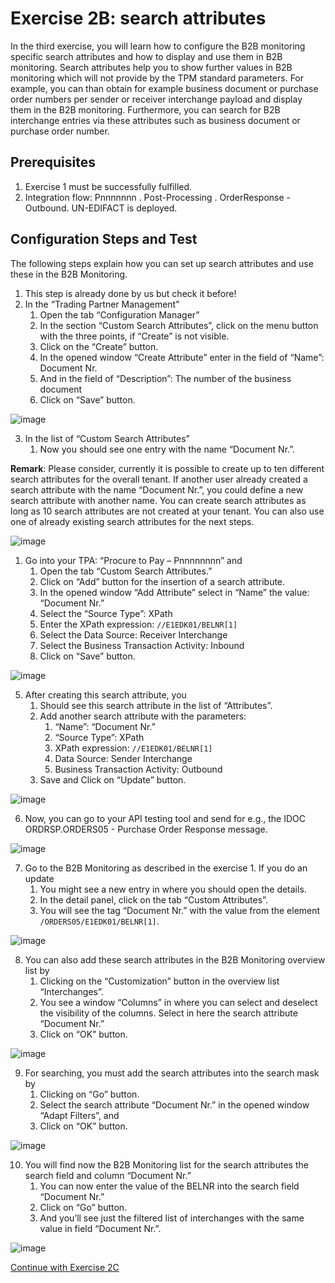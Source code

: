 # **Exercise 2B: search attributes**

In the third exercise, you will learn how to configure the B2B monitoring specific search attributes and how to display and use them in B2B monitoring. Search attributes help you to show further values in B2B monitoring which will not provide by the TPM standard parameters. For example, you can than obtain for example business document or purchase order numbers per sender or receiver interchange payload and display them in the B2B monitoring. Furthermore, you can search for B2B interchange entries via these attributes such as business document or purchase order number.

## **Prerequisites**

1.	Exercise 1 must be successfully fulfilled.
2.	Integration flow: Pnnnnnnn . Post-Processing . OrderResponse - Outbound. UN-EDIFACT is deployed.


## **Configuration Steps and Test**

The following steps explain how you can set up search attributes and use these in the B2B Monitoring.

1.	This step is already done by us but check it before!
2.	In the “Trading Partner Management”
    1.	Open the tab “Configuration Manager”
    2.	In the section “Custom Search Attributes”, click on the menu button with the three points, if “Create” is not visible.
    3.	Click on the “Create” button.
    4.	In the opened window “Create Attribute” enter in the field of “Name”: Document Nr.
    5.	And in the field of “Description”: The number of the business document
    6.	Click on “Save” button.

![image](assets/1.png)

3.	In the list of “Custom Search Attributes”
    1.	Now you should see one entry with the name “Document Nr.”.

**Remark**: Please consider, currently it is possible to create up to ten different search attributes for the overall tenant. If another user already created a search attribute with the name “Document Nr.”, you could define a new search attribute with another name. You can create search attributes as long as 10 search attributes are not created at your tenant. You can also use one of already existing search attributes for the next steps.

![image](assets/2.png)

1. Go into your TPA: “Procure to Pay – Pnnnnnnnn” and
    1.	Open the tab “Custom Search Attributes.”
    2.	Click on “Add” button for the insertion of a search attribute.
    3.	In the opened window “Add Attribute” select in “Name” the value: “Document Nr.”
    4.	Select the “Source Type”: XPath
    5.	Enter the XPath expression: `//E1EDK01/BELNR[1]`
    6.	Select the Data Source: Receiver Interchange
    7.	Select the Business Transaction Activity: Inbound
    8.	Click on “Save” button.

![image](assets/3.png)

5.	After creating this search attribute, you
    1.	Should see this search attribute in the list of “Attributes”.
    2.	Add another search attribute with the parameters:
        1. “Name”: “Document Nr.”
        2. “Source Type”: XPath
        3.	XPath expression: `//E1EDK01/BELNR[1]`
        4.	Data Source: Sender Interchange
        5.	Business Transaction Activity: Outbound
    3.	 Save and Click on “Update” button.

![image](assets/4.png)

6.	Now, you can go to your API testing tool and send for e.g., the IDOC ORDRSP.ORDERS05 - Purchase Order Response message.

![image](assets/5.png)

7.	Go to the B2B Monitoring as described in the exercise 1. If you do an update
    1.	You might see a new entry in where you should open the details.
    2.	In the detail panel, click on the tab “Custom Attributes”. 
    3.	You will see the tag “Document Nr.” with the value from the element `/ORDERS05/E1EDK01/BELNR[1]`.

![image](assets/6.png)

8.	You can also add these search attributes in the B2B Monitoring overview list by
    1.	Clicking on the “Customization” button in the overview list “Interchanges”.
    2.	You see a window “Columns” in where you can select and deselect the visibility of the columns. Select in here the search attribute “Document Nr.”
    3.	Click on “OK” button.

![image](assets/7.png)

9.	For searching, you must add the search attributes into the search mask by
    1.	Clicking on “Go” button.
    2.	Select the search attribute “Document Nr.” in the opened window “Adapt Filters”, and
    3.	Click on “OK” button.

![image](assets/8.png)

10.	You will find now the B2B Monitoring list for the search attributes the search field and column “Document Nr.”
    1.	You can now enter the value of the BELNR into the search field “Document Nr.”
    2.	Click on “Go” button.
    3.	And you’ll see just the filtered list of interchanges with the same value in field “Document Nr.”.

![image](assets/9.png)

[Continue with Exercise 2C](../Exercise%202C/README.md)
